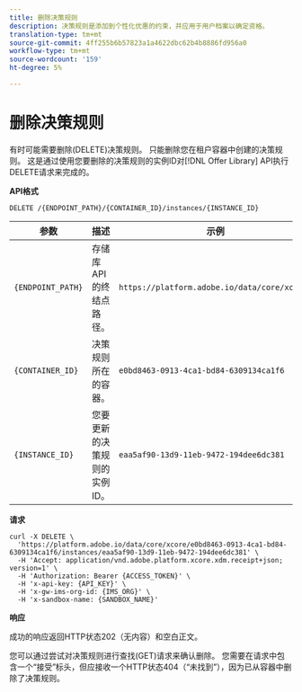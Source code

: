 ```yaml
---
title: 删除决策规则
description: 决策规则是添加到个性化优惠的约束，并应用于用户档案以确定资格。
translation-type: tm+mt
source-git-commit: 4ff255b6b57823a1a4622dbc62b4b8886fd956a0
workflow-type: tm+mt
source-wordcount: '159'
ht-degree: 5%

---
```


# 删除决策规则

有时可能需要删除(DELETE)决策规则。 只能删除您在租户容器中创建的决策规则。 这是通过使用您要删除的决策规则的实例ID对[!DNL Offer Library] API执行DELETE请求来完成的。

**API格式**

```http
DELETE /{ENDPOINT_PATH}/{CONTAINER_ID}/instances/{INSTANCE_ID}
```

| 参数 | 描述 | 示例 |
| --------- | ----------- | ------- |
| `{ENDPOINT_PATH}` | 存储库API的终结点路径。 | `https://platform.adobe.io/data/core/xcore/` |
| `{CONTAINER_ID}` | 决策规则所在的容器。 | `e0bd8463-0913-4ca1-bd84-6309134ca1f6` |
| `{INSTANCE_ID}` | 您要更新的决策规则的实例ID。 | `eaa5af90-13d9-11eb-9472-194dee6dc381` |

**请求**

```shell
curl -X DELETE \
  'https://platform.adobe.io/data/core/xcore/e0bd8463-0913-4ca1-bd84-6309134ca1f6/instances/eaa5af90-13d9-11eb-9472-194dee6dc381' \
  -H 'Accept: application/vnd.adobe.platform.xcore.xdm.receipt+json; version=1' \
  -H 'Authorization: Bearer {ACCESS_TOKEN}' \
  -H 'x-api-key: {API_KEY}' \
  -H 'x-gw-ims-org-id: {IMS_ORG}' \
  -H 'x-sandbox-name: {SANDBOX_NAME}'
```

**响应**

成功的响应返回HTTP状态202（无内容）和空白正文。

您可以通过尝试对决策规则进行查找(GET)请求来确认删除。 您需要在请求中包含一个“接受”标头，但应接收一个HTTP状态404（“未找到”），因为已从容器中删除了决策规则。
